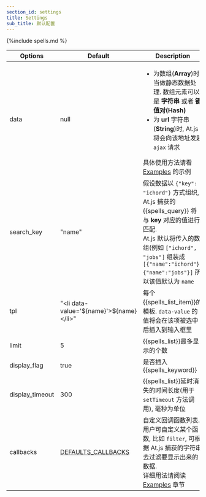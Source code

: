 ```yaml
---
section_id: settings
title: Settings 
sub_title: 默认配置
---
```


{%include spells.md %}

<table class="table table-bordered table-striped">
  <colgroup>
  <col class="span1">
  <col class="span1">
  <col class="span6">
</colgroup>
<thead>
  <tr>
    <th>Options</th>
    <th>Default</th>
    <th>Description</th>
  </tr>
</thead>
<tbody>
  <tr>
    <td>data</td>
    <td>null</td>
    <td>
      <ul>
        <li>
          为数组(<strong>Array</strong>)时, 当做静态数据处理. 数组元素可以是 <strong>字符串</strong> 或者 <strong>键值对(Hash)</strong> <br/>
        </li>
        <li>
          为 <strong>url</strong> 字符串(<strong>String</strong>)时, At.js 将会向该地址发起 <code>ajax</code> 请求 <br/>
        </li>
      </ul>
      具体使用方法请看 <a href="#examples">Examples</a> 的示例
    </td>
  </tr>
  <tr>
    <td>search_key</td>
    <td>"name"</td>
    <td>
      假设数据以 <code>{"key": "ichord"}</code> 方式组织, At.js 捕获的 {{spells_query}} 将与 <strong>key</strong> 对应的值进行匹配.<br/>
      At.js 默认将传入的数组(例如 <code>["ichord", "jobs"]</code> 组装成 <code>[{"name":"ichord"}, {"name":"jobs"}]</code>
      所以该值默认为 <code>name</code>
    </td>
  </tr>
  <tr>
    <td>tpl</td>
    <td>
      "&lt;li data-value='${name}'&gt;${name}&lt;/li&gt;"
    </td>
    <td>
      每个{{spells_list_item}}的模板. <code>data-value</code> 的值将会在该项被选中后插入到输入框里
    </td>
  </tr>
  <tr>
    <td>limit</td>
    <td>5</td>
    <td>
      {{spells_list}}最多显示的个数
    </td>
  </tr>
  <tr>
   <td>display_flag</td>
   <td>true</td>
   <td>
      是否插入{{spells_keyword}}
   </td>
 </tr>
 <tr>
   <td>display_timeout</td>
   <td>300</td>
   <td>
      {{spells_list}}延时消失的时间长度(用于 <code>setTimeout</code> 方法调用), 毫秒为单位
   </td>
 </tr>
 <tr>
  <td>callbacks</td>
  <td><a href="#callbacks">DEFAULTS_CALLBACKS</a></td>
  <td>
    自定义回调函数列表. <br/>
    用户可自定义某个函数, 比如 <code>filter</code>, 可根据 At.js 捕获的字符串去过滤要显示出来的数据. <br/>
    详细用法请阅读 <a href="#examples">Examples</a> 章节
  </td>
 </tr>
</tbody>
</table>
